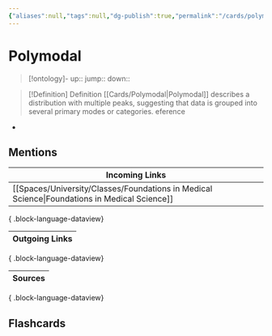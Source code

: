 ```yaml
---
{"aliases":null,"tags":null,"dg-publish":true,"permalink":"/cards/polymodal/","dgPassFrontmatter":true}
---
```


# Polymodal

> [!ontology]-
> up:: 
> jump:: 
> down:: 

> [!Definition] Definition
> [[Cards/Polymodal\|Polymodal]] describes a distribution with multiple peaks, suggesting that data is grouped into several primary modes or categories.
[](Polymodal.md)eference

- 

## Mentions

| Incoming Links                                                                                  |
| ----------------------------------------------------------------------------------------------- |
| [[Spaces/University/Classes/Foundations in Medical Science\|Foundations in Medical Science]] |

{ .block-language-dataview}

| Outgoing Links |
| -------------- |

{ .block-language-dataview}

| Sources |
| ------- |

{ .block-language-dataview}

## Flashcards